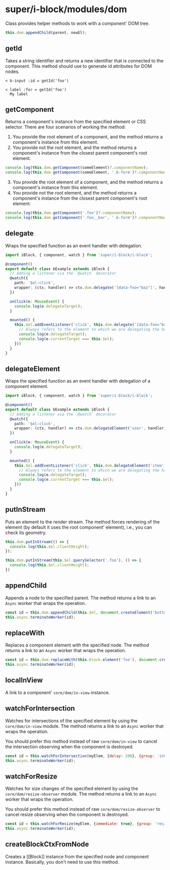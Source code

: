# super/i-block/modules/dom

Class provides helper methods to work with a component' DOM tree.

```js
this.dom.appendChild(parent, newEl);
```

## getId

Takes a string identifier and returns a new identifier that is connected to the component.
This method should use to generate id attributes for DOM nodes.

```
< b-input :id = getId('foo')

< label :for = getId('foo')
  My label
```

## getComponent

Returns a component's instance from the specified element or CSS selector.
There are four scenarios of working the method:

1. You provide the root element of a component, and the method returns a component's instance from this element.
2. You provide not the root element, and the method returns a component's instance from the closest parent component's root element.

```js
console.log(this.dom.getComponent(someElement)?.componentName);
console.log(this.dom.getComponent(someElement, '.b-form')?.componentName);
```

3. You provide the root element of a component, and the method returns a component's instance from this element.
4. You provide not the root element, and the method returns a component's instance from the closest parent
   component's root element.

```js
console.log(this.dom.getComponent('.foo')?.componentName);
console.log(this.dom.getComponent('.foo__bar', '.b-form')?.componentName);
```

## delegate

Wraps the specified function as an event handler with delegation.

```typescript
import iBlock, { component, watch } from 'super/i-block/i-block';

@component()
export default class bExample extends iBlock {
  // Adding a listener via the `@watch` decorator
  @watch({
    path: '$el:click',
    wrapper: (ctx, handler) => ctx.dom.delegate('[data-foo="baz"]', handler)
  })

  onClick(e: MouseEvent) {
    console.log(e.delegateTarget);
  }

  mounted() {
    this.$el.addEventListener('click', this.dom.delegate('[data-foo="bar"]', (e: MouseEvent) => {
      // Always refers to the element to which we are delegating the handler
      console.log(e.delegateTarget);
      console.log(e.currentTarget === this.$el);
    }))
  }
}
```

## delegateElement

Wraps the specified function as an event handler with delegation of a component element.

```typescript
import iBlock, { component, watch } from 'super/i-block/i-block';

@component()
export default class bExample extends iBlock {
  // Adding a listener via the `@watch` decorator
  @watch({
    path: '$el:click',
    wrapper: (ctx, handler) => ctx.dom.delegateElement('user', handler)
  })

  onClick(e: MouseEvent) {
    console.log(e.delegateTarget);
  }

  mounted() {
    this.$el.addEventListener('click', this.dom.delegateElement('item', (e: MouseEvent) => {
      // Always refers to the element to which we are delegating the handler
      console.log(e.delegateTarget);
      console.log(e.currentTarget === this.$el);
    }))
  }
}
```

## putInStream

Puts an element to the render stream.
The method forces rendering of the element (by default it uses the root component' element), i.e.,
you can check its geometry.

```js
this.dom.putInStream(() => {
  console.log(this.$el.clientHeight);
});

this.dom.putInStream(this.$el.querySelector('.foo'), () => {
  console.log(this.$el.clientHeight);
})
```

## appendChild

Appends a node to the specified parent.
The method returns a link to an `Async` worker that wraps the operation.

```js
const id = this.dom.appendChild(this.$el, document.createElement('button'));
this.async.terminateWorker(id);
```

## replaceWith

Replaces a component element with the specified node.
The method returns a link to an `Async` worker that wraps the operation.

```js
const id = this.dom.replaceWith(this.block.element('foo'), document.createElement('button'));
this.async.terminateWorker(id);
```

## localInView

A link to a component' `core/dom/in-view` instance.

## watchForIntersection

Watches for intersections of the specified element by using the `core/dom/in-view` module.
The method returns a link to an `Async` worker that wraps the operation.

You should prefer this method instead of raw `core/dom/in-view` to cancel the intersection observing
when the component is destroyed.

```js
const id = this.watchForIntersection(myElem, {delay: 200}, {group: 'inView'})
this.async.terminateWorker(id);
```

## watchForResize

Watches for size changes of the specified element by using the `core/dom/resize-observer` module.
The method returns a link to an `Async` worker that wraps the operation.

You should prefer this method instead of raw `core/dom/resize-observer` to cancel resize observing
when the component is destroyed.

```js
const id = this.watchForResize(myElem, {immediate: true}, {group: 'resize'})
this.async.terminateWorker(id);
```

## createBlockCtxFromNode

Creates a [[Block]] instance from the specified node and component instance.
Basically, you don't need to use this method.
